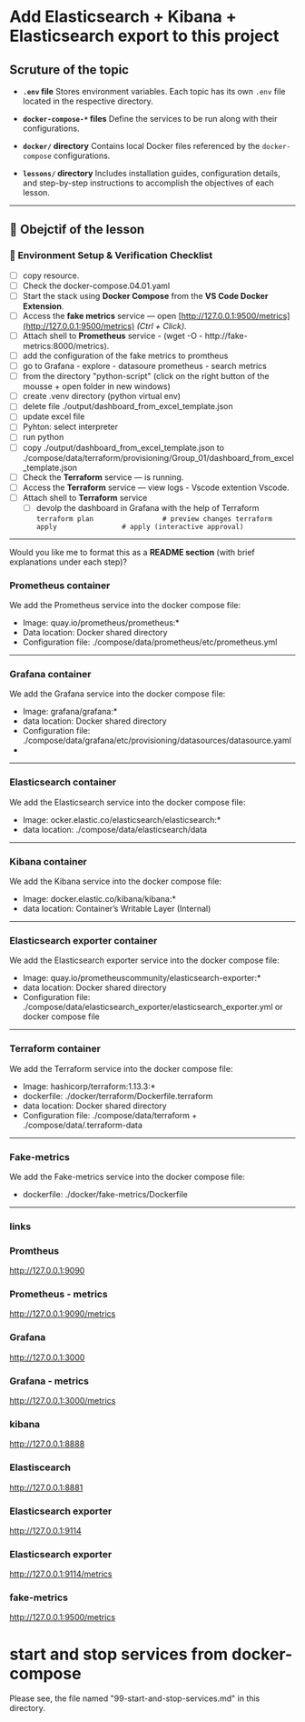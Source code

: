 # Add Elasticsearch + Kibana + Elasticsearch export to this project


## Scruture of the topic 

* **`.env` file**
  Stores environment variables. Each topic has its own `.env` file located in the respective directory.

* **`docker-compose-*` files**
  Define the services to be run along with their configurations.

* **`docker/` directory**
  Contains local Docker files referenced by the `docker-compose` configurations.

* **`lessons/` directory**
  Includes installation guides, configuration details, and step-by-step instructions to accomplish the objectives of each lesson.

---

## 🧾 Obejctif of the lesson 

### 🧩 Environment Setup & Verification Checklist

* [ ] copy resource.
* [ ] Check the docker-compose.04.01.yaml
* [ ] Start the stack using **Docker Compose** from the **VS Code Docker Extension**.
* [ ] Access the **fake metrics** service — open [http://127.0.0.1:9500/metrics](http://127.0.0.1:9500/metrics) *(Ctrl + Click)*.
* [ ] Attach shell to **Prometheus** service - (wget -O -  http://fake-metrics:8000/metrics).
* [ ] add the configuration of the fake metrics to promtheus
* [ ] go to Grafana - explore - datasoure prometheus - search metrics 
* [ ] from the directory "python-script" (click on the right button of the mousse + open folder in new windows)
* [ ] create .venv directory (python virtual env)
* [ ] delete file ./output/dashboard_from_excel_template.json
* [ ] update excel file 
* [ ] Pyhton: select interpreter
* [ ] run python 
* [ ] copy ./output/dashboard_from_excel_template.json to ./compose/data/terraform/provisioning/Group_01/dashboard_from_excel_template.json
* [ ] Check the **Terraform** service — is running.
* [ ] Access the **Terraform** service — view logs - Vscode extention Vscode.
* [ ] Attach shell to **Terraform** service
  * [ ] devolp the dashboard in Grafana with the help of Terraform 
         ```
        terraform plan                 # preview changes
        terraform apply                # apply (interactive approval)
        ```

---

Would you like me to format this as a **README section** (with brief explanations under each step)?


### Prometheus container

We add the Prometheus service into the docker compose file: 
- Image: quay.io/prometheus/prometheus:*
- Data location: Docker shared directory
- Configuration file: ./compose/data/prometheus/etc/prometheus.yml

---

### Grafana container

We add the Grafana service into the docker compose file: 
- Image: grafana/grafana:*
- data location: Docker shared directory
- Configuration file: ./compose/data/grafana/etc/provisioning/datasources/datasource.yaml
- 
---

### Elasticsearch container

We add the Elasticsearch service into the docker compose file: 
- Image: ocker.elastic.co/elasticsearch/elasticsearch:*
- data location: ./compose/data/elasticsearch/data
---

### Kibana container

We add the Kibana service into the docker compose file: 
- Image: docker.elastic.co/kibana/kibana:*
- data location: Container’s Writable Layer (Internal)
---

### Elasticsearch exporter container

We add the Elasticsearch exporter service into the docker compose file: 
- Image: quay.io/prometheuscommunity/elasticsearch-exporter:*
- data location: Docker shared directory
- Configuration file: ./compose/data/elasticsearch_exporter/elasticsearch_exporter.yml or docker compose file
---

### Terraform container

We add the Terraform service into the docker compose file: 
- Image: hashicorp/terraform:1.13.3:*
- dockerfile: ./docker/terraform/Dockerfile.terraform
- data location: Docker shared directory
- Configuration file: ./compose/data/terraform + ./compose/data/.terraform-data
---

### Fake-metrics

We add the Fake-metrics service into the docker compose file: 
- dockerfile: ./docker/fake-metrics/Dockerfile
---


### links
### Promtheus
http://127.0.0.1:9090
### Prometheus - metrics
http://127.0.0.1:9090/metrics
### Grafana 
http://127.0.0.1:3000
### Grafana - metrics
http://127.0.0.1:3000/metrics
### kibana
http://127.0.0.1:8888
### Elastiscearch 
http://127.0.0.1:8881
### Elasticsearch exporter
http://127.0.0.1:9114
### Elasticsearch exporter
http://127.0.0.1:9114/metrics
### fake-metrics
http://127.0.0.1:9500/metrics

# start and stop services from docker-compose
Please see, the file named "99-start-and-stop-services.md" in this directory.